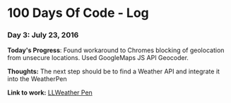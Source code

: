 # 100 Days Of Code - Log

### Day 3: July 23, 2016 


**Today's Progress**: Found workaround to Chromes blocking of geolocation from unsecure locations. Used GoogleMaps JS API Geocoder.

**Thoughts:** The next step should be to find a Weather API and integrate it into the  WeatherPen

**Link to work:** [LLWeather Pen](http://codepen.io/Robija/pen/WxGPJy)


